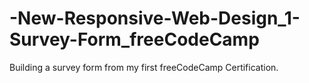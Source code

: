 # -New-Responsive-Web-Design_1-Survey-Form_freeCodeCamp
Building a survey form from my first freeCodeCamp Certification.
